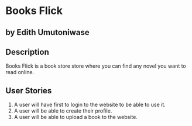 # Books Flick

## by Edith Umutoniwase

## Description

Books Flick is a book store store where you can find any novel you want to read online.

## User Stories

1. A user will have first to login to the website to be able to use it.
2. A user will be able to create their profile.
3. A user will be able to upload a book to the website.
